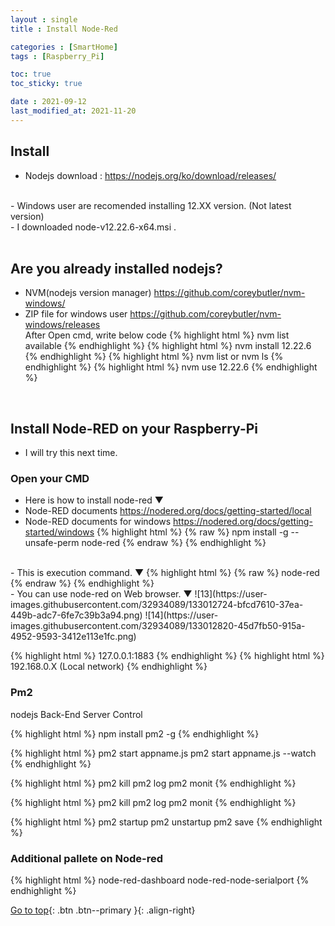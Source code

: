 ```yaml
---
layout : single
title : Install Node-Red

categories : [SmartHome]
tags : [Raspberry_Pi]

toc: true
toc_sticky: true

date : 2021-09-12
last_modified_at: 2021-11-20
---
```


## Install 

- Nodejs download : <https://nodejs.org/ko/download/releases/> <br>
<br>
- Windows user are recomended installing 12.XX version. (Not latest version) <br>
- I downloaded node-v12.22.6-x64.msi . <br>
<br>

## Are you already installed nodejs?

- NVM(nodejs version manager) <https://github.com/coreybutler/nvm-windows/> <br>
- ZIP file for windows user <https://github.com/coreybutler/nvm-windows/releases> <br>
After Open cmd, write below code
{% highlight html %}
nvm list available
{% endhighlight %}
{% highlight html %}
nvm install 12.22.6
{% endhighlight %}
{% highlight html %}
nvm list
or 
nvm ls
{% endhighlight %}
{% highlight html %}
nvm use 12.22.6
{% endhighlight %}
<br>

## Install Node-RED on your Raspberry-Pi
- I will try this next time.


### Open your CMD <br> 

- Here is how to install node-red ▼  
- Node-RED documents <https://nodered.org/docs/getting-started/local>
- Node-RED documents for windows https://nodered.org/docs/getting-started/windows
{% highlight html %}
{% raw %}
npm install -g --unsafe-perm node-red
{% endraw %}
{% endhighlight %}
<br>
- This is execution command. ▼
{% highlight html %}
{% raw %}
node-red
{% endraw %}
{% endhighlight %}
<br>
- You can use node-red on Web browser. ▼
![13](https://user-images.githubusercontent.com/32934089/133012724-bfcd7610-37ea-449b-adc7-6fe7c39b3a94.png)
![14](https://user-images.githubusercontent.com/32934089/133012820-45d7fb50-915a-4952-9593-3412e113e1fc.png)

{% highlight html %}
127.0.0.1:1883
{% endhighlight %}
{% highlight html %}
192.168.0.X (Local network)
{% endhighlight %}
<br>

### Pm2

nodejs Back-End Server Control
<br>

{% highlight html %}
npm install pm2 -g
{% endhighlight %}

{% highlight html %}
pm2 start appname.js
pm2 start appname.js --watch
{% endhighlight %}

{% highlight html %}
pm2 kill
pm2 log
pm2 monit
{% endhighlight %}

{% highlight html %}
pm2 kill
pm2 log
pm2 monit
{% endhighlight %}

{% highlight html %}
pm2 startup
pm2 unstartup
pm2 save
{% endhighlight %}

###  Additional pallete on Node-red
{% highlight html %}
node-red-dashboard
node-red-node-serialport
{% endhighlight %}
<br> 

[Go to top](#){: .btn .btn--primary }{: .align-right}

